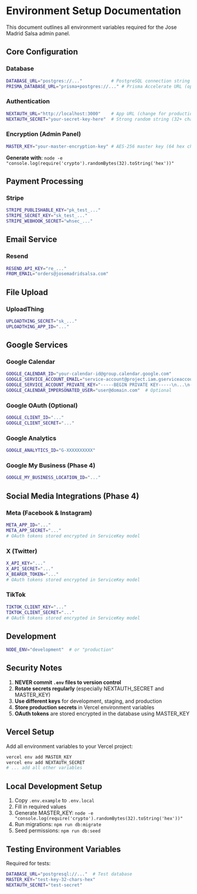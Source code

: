 # Environment Setup Documentation

This document outlines all environment variables required for the Jose Madrid Salsa admin panel.

## Core Configuration

### Database
```bash
DATABASE_URL="postgres://..."           # PostgreSQL connection string
PRISMA_DATABASE_URL="prisma+postgres://..." # Prisma Accelerate URL (optional)
```

### Authentication
```bash
NEXTAUTH_URL="http://localhost:3000"    # App URL (change for production)
NEXTAUTH_SECRET="your-secret-key-here"  # Strong random string (32+ chars)
```

### Encryption (Admin Panel)
```bash
MASTER_KEY="your-master-encryption-key" # AES-256 master key (64 hex chars)
```
**Generate with**: `node -e "console.log(require('crypto').randomBytes(32).toString('hex'))"`

## Payment Processing

### Stripe
```bash
STRIPE_PUBLISHABLE_KEY="pk_test_..."
STRIPE_SECRET_KEY="sk_test_..."
STRIPE_WEBHOOK_SECRET="whsec_..."
```

## Email Service

### Resend
```bash
RESEND_API_KEY="re_..."
FROM_EMAIL="orders@josemadridsalsa.com"
```

## File Upload

### UploadThing
```bash
UPLOADTHING_SECRET="sk_..."
UPLOADTHING_APP_ID="..."
```

## Google Services

### Google Calendar
```bash
GOOGLE_CALENDAR_ID="your-calendar-id@group.calendar.google.com"
GOOGLE_SERVICE_ACCOUNT_EMAIL="service-account@project.iam.gserviceaccount.com"
GOOGLE_SERVICE_ACCOUNT_PRIVATE_KEY="-----BEGIN PRIVATE KEY-----\n...\n-----END PRIVATE KEY-----\n"
GOOGLE_CALENDAR_IMPERSONATED_USER="user@domain.com"  # Optional
```

### Google OAuth (Optional)
```bash
GOOGLE_CLIENT_ID="..."
GOOGLE_CLIENT_SECRET="..."
```

### Google Analytics
```bash
GOOGLE_ANALYTICS_ID="G-XXXXXXXXXX"
```

### Google My Business (Phase 4)
```bash
GOOGLE_MY_BUSINESS_LOCATION_ID="..."
```

## Social Media Integrations (Phase 4)

### Meta (Facebook & Instagram)
```bash
META_APP_ID="..."
META_APP_SECRET="..."
# OAuth tokens stored encrypted in ServiceKey model
```

### X (Twitter)
```bash
X_API_KEY="..."
X_API_SECRET="..."
X_BEARER_TOKEN="..."
# OAuth tokens stored encrypted in ServiceKey model
```

### TikTok
```bash
TIKTOK_CLIENT_KEY="..."
TIKTOK_CLIENT_SECRET="..."
# OAuth tokens stored encrypted in ServiceKey model
```

## Development

```bash
NODE_ENV="development"  # or "production"
```

## Security Notes

1. **NEVER commit `.env` files to version control**
2. **Rotate secrets regularly** (especially NEXTAUTH_SECRET and MASTER_KEY)
3. **Use different keys** for development, staging, and production
4. **Store production secrets** in Vercel environment variables
5. **OAuth tokens** are stored encrypted in the database using MASTER_KEY

## Vercel Setup

Add all environment variables to your Vercel project:

```bash
vercel env add MASTER_KEY
vercel env add NEXTAUTH_SECRET
# ... add all other variables
```

## Local Development Setup

1. Copy `.env.example` to `.env.local`
2. Fill in required values
3. Generate MASTER_KEY: `node -e "console.log(require('crypto').randomBytes(32).toString('hex'))"`
4. Run migrations: `npm run db:migrate`
5. Seed permissions: `npm run db:seed`

## Testing Environment Variables

Required for tests:
```bash
DATABASE_URL="postgresql://..."  # Test database
MASTER_KEY="test-key-32-chars-hex"
NEXTAUTH_SECRET="test-secret"
```
